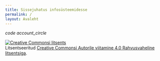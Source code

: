 ```yaml
---
title: Sissejuhatus infosüsteemidesse
permalink: /
layout: Avaleht
---
```


<p>
  <i class="material-icons ikoon teal">code</i>
  <i class="material-icons ikoon purple">account_circle</i>
</p>



<p style='margin-top: 1em;'>
  <a rel="license" href="http://creativecommons.org/licenses/by/4.0/"><img alt="Creative Commonsi litsents" style="border-width:0" src="https://i.creativecommons.org/l/by/4.0/88x31.png" /></a><br />Litsentseeritud <a rel="license" href="http://creativecommons.org/licenses/by/4.0/">Creative Commonsi Autorile viitamine 4.0 Rahvusvaheline litsentsiga</a>.
</p>